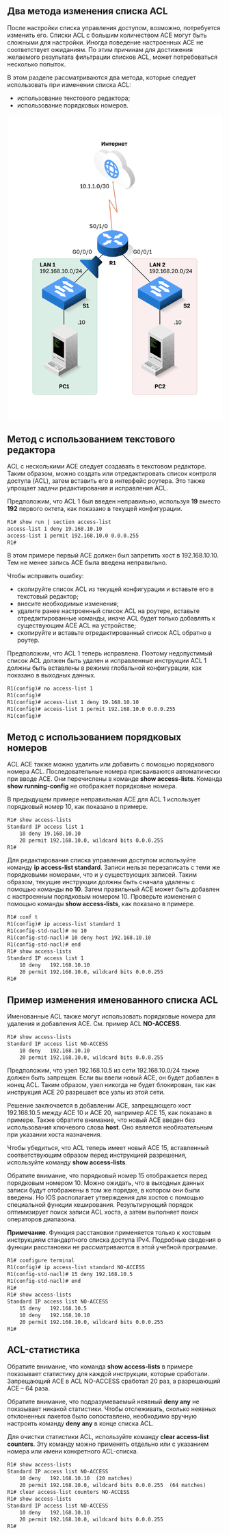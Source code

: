 <!-- 5.2.1 -->
## Два метода изменения списка ACL

После настройки списка управления доступом, возможно, потребуется изменить его. Списки ACL с большим количеством ACE могут быть сложными для настройки. Иногда поведение настроенных ACE не соответствует ожиданиям. По этим причинам для достижения желаемого результата фильтрации списков ACL, может потребоваться несколько попыток.

В этом разделе рассматриваются два метода, которые следует использовать при изменении списка ACL:

* использование текстового редактора;
* использование порядковых номеров.

![](./assets/5.2.6.svg)

<!-- 5.2.2 -->
## Метод с использованием текстового редактора

ACL с несколькими ACE следует создавать в текстовом редакторе. Таким образом, можно создать или отредактировать список контроля доступа (ACL), затем вставить его в интерфейс роутера. Это также упрощает задачи редактирования и исправления ACL.

Предположим, что ACL 1 был введен неправильно, используя **19** вместо **192** первого октета, как показано в текущей конфигурации.

```
R1# show run | section access-list 
access-list 1 deny 19.168.10.10
access-list 1 permit 192.168.10.0 0.0.0.255
R1#
```

В этом примере первый ACE должен был запретить хост в 192.168.10.10. Тем не менее запись ACE была введена неправильно.

Чтобы исправить ошибку:

* скопируйте список ACL из текущей конфигурации и вставьте его в текстовый редактор;
* внесите необходимые изменения;
* удалите ранее настроенный список ACL на роутере, вставьте отредактированные команды, иначе ACL будет только добавлять к существующим ACE ACL на устройстве;
* скопируйте и вставьте отредактированный список ACL обратно в роутер.

Предположим, что ACL 1 теперь исправлена. Поэтому недопустимый список ACL должен быть удален и исправленные инструкции ACL 1 должны быть вставлены в режиме глобальной конфигурации, как показано в выходных данных.

```
R1(config)# no access-list 1
R1(config)#
R1(config)# access-list 1 deny 19.168.10.10
R1(config)# access-list 1 permit 192.168.10.0 0.0.0.255
R1(config)#
```

<!-- 5.2.3 -->
## Метод с использованием порядковых номеров 

ACL ACE также можно удалить или добавить с помощью порядкового номера ACL. Последовательные номера присваиваются автоматически при вводе ACE. Они перечислены в  команде **show access-lists**. Команда **show running-config** не отображает порядковые номера.

В предыдущем примере неправильная ACE для ACL 1 использует порядковый номер 10, как показано в примере.

```
R1# show access-lists 
Standard IP access list 1 
    10 deny 19.168.10.10 
    20 permit 192.168.10.0, wildcard bits 0.0.0.255
R1#
```

Для редактирования списка управления доступом используйте команду **ip access-list standard**. Записи нельзя перезаписать с теми же порядковыми номерами, что и у существующих записей. Таким образом, текущие инструкции должны быть сначала удалены с помощью команды **no 10**. Затем правильный ACE может быть добавлен с настроенным порядковым номером 10. Проверьте изменения с помощью команды **show access-lists**, как показано в примере.

```
R1# conf t
R1(config)# ip access-list standard 1
R1(config-std-nacl)# no 10
R1(config-std-nacl)# 10 deny host 192.168.10.10
R1(config-std-nacl)# end
R1# show access-lists
Standard IP access list 1
    10 deny   192.168.10.10
    20 permit 192.168.10.0, wildcard bits 0.0.0.255
R1#
```

<!-- 5.2.4 -->
## Пример изменения именованного списка ACL

Именованные ACL также могут использовать порядковые номера для удаления и добавления ACE. См. пример ACL **NO-ACCESS**.

```
R1# show access-lists
Standard IP access list NO-ACCESS
    10 deny   192.168.10.10
    20 permit 192.168.10.0, wildcard bits 0.0.0.255
```

Предположим, что узел 192.168.10.5 из сети 192.168.10.0/24 также должен быть запрещен. Если вы ввели новый ACE, он будет добавлен в конец ACL. Таким образом, узел никогда не будет блокирован, так как инструкция ACE 20 разрешает все узлы из этой сети.

Решение заключается в добавлении ACE, запрещающего хост 192.168.10.5 между ACE 10 и ACE 20, например ACE 15, как показано в примере. Также обратите внимание, что новый ACE введен без использования ключевого слова **host**. Оно является необязательным при указании хоста назначения.

Чтобы убедиться, что ACL теперь имеет новый ACE 15, вставленный соответствующим образом перед инструкцией разрешения, используйте команду **show access-lists**.

Обратите внимание, что порядковый номер 15 отображается перед порядковым номером 10. Можно ожидать, что в выходных данных записи будут отображены в том же порядке, в котором они были введены. Но IOS располагает утверждения для хостов с помощью специальной функции хеширования. Результирующий порядок оптимизирует поиск записи ACL хоста, а затем выполняет поиск операторов диапазона.

**Примечание**. Функция расстановки применяется только к хостовым инструкциям стандартного списка доступа IPv4. Подробные сведения о функции расстановки не рассматриваются в этой учебной программе.

```
R1# configure terminal
R1(config)# ip access-list standard NO-ACCESS
R1(config-std-nacl)# 15 deny 192.168.10.5
R1(config-std-nacl)# end
R1#
R1# show access-lists
Standard IP access list NO-ACCESS
    15 deny   192.168.10.5
    10 deny   192.168.10.10
    20 permit 192.168.10.0, wildcard bits 0.0.0.255
R1#
```

<!-- 5.2.5 -->
## ACL-статистика

Обратите внимание, что команда **show access-lists** в примере показывает статистику для каждой инструкции, которые сработали. Запрещающий ACE в ACL NO-ACCESS сработал 20 раз, а разрешающий ACE – 64 раза.

Обратите внимание, что подразумеваемый неявный **deny any** не показывает никакой статистики. Чтобы отслеживать, сколько неявных отклоненных пакетов было сопоставлено, необходимо вручную настроить команду **deny any** в конце списка ACL.

Для очистки статистики ACL, используйте команду **clear access-list counters**. Эту команду можно применять отдельно или с указанием номера или имени конкретного ACL-списка.

```
R1# show access-lists
Standard IP access list NO-ACCESS
    10 deny   192.168.10.10  (20 matches) 
    20 permit 192.168.10.0, wildcard bits 0.0.0.255  (64 matches) 
R1# clear access-list counters NO-ACCESS
R1# show access-lists
Standard IP access list NO-ACCESS
    10 deny   192.168.10.10
    20 permit 192.168.10.0, wildcard bits 0.0.0.255
R1#
```

<!-- 5.2.6 -->
<!-- syntax -->

